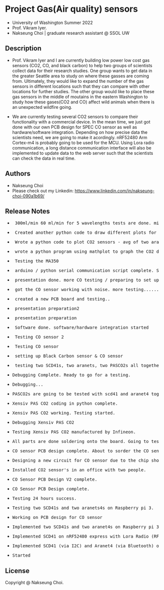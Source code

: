 # Project Gas(Air quality) sensors

* University of Washington Summer 2022 
* Prof. Vikram Iyer.
* Nakseung Choi | graduate research assistant @ SSOL UW 

## Description

* Prof. Vikram Iyer and I are currently building low power low cost gas sensors (CO2, CO, and black carbon) to help two groups of scientists collect data for their research studies. One group wants to get data in the greater Seattle area to study on where these gasses are coming from. Ultimately, they would like to expand the number of the gas sensors in different locations such that they can compare with other locations for further studies.
The other group would like to place these gas sensors in the middle of moutains in the eastern Washington to study how these gases(CO2 and CO) affect wild animals when there is an unexpected wildfire going. 

* We are currently testing several CO2 sensors to compare their functionality with a commercial device. In the mean time, we just got done with our own PCB design for SPEC CO sensor as well as hardware/software integration. Depending on how precise data the scientists need, we are going to make it acordingly. nRF52480 Arm Cortex-m4 is probably going to be used for the MCU. Using Lora radio communication, a long distance communication interface will also be implemented to update data to the web server such that the scientists can check the data in real time.  

## Authors

- Nakseung Choi
- Please check out my Linkedin: https://www.linkedin.com/in/nakseung-choi-090a1b69/

## Release Notes

* <pre> 300ml/min 60 ml/min for 5 wavelengths tests are done. missing 60 ml/min with UV+IR    9-12-2022</pre>
* <pre> Created another python code to draw different plots for CO2 sensors                   9-12-2022</pre>
* <pre> Wrote a python code to plot CO2 sensors - avg of two aranets for 4 sensors            9-08-2022</pre>
* <pre> wrote a python program using mathplot to graph the CO2 data  (Still testing MA350)    9-07-2022</pre>
* <pre> Testing the MA350                                                                     8-29-2022</pre>
* <pre> arduino / python serial communication script complete. Sending data to adafruitIO     8-26-2022</pre>
* <pre> presentation done. more CO testing / preparing to set up MA350.                       8-24-2022</pre>                                                
* <pre> got the CO sensor working with noise. more testing...........                         8-23-2022</pre>
* <pre> created a new PCB board and testing..                                                 8-22-2022</pre>
* <pre> presentation preparation2                                                             8-20-2022</pre>
* <pre> presentation preparation                                                              8-20-2022</pre>
* <pre> Software done. software/hardware integration started                                  8-18-2022</pre>
* <pre> Testing CO sensor 2                                                                   8-17-2022</pre>
* <pre> Testing CO sensor                                                                     8-16-2022</pre>
* <pre> setting up Black Carbon sensor & CO sensor                                            8-15-2022</pre>
* <pre> testing two SCD41s, two aranets, two PASCO2s all together.                            8-15-2022</pre>
* <pre>Debugging Complete. Ready to go for a testing.                                         8-14-2022</pre>
* <pre>Debugging...                                                                           8-12-2022</pre>
* <pre>PASCO2s are going to be tested with scd41 and aranet4 together for the functionality   8-11-2022</pre>
* <pre>Xensiv PAS CO2 coding in python complete.                                              8-11-2022</pre>
* <pre>Xensiv PAS CO2 working. Testing started.                                               8-10-2022</pre>
* <pre>Debugging Xensiv PAS CO2                                                               8-09-2022</pre>
* <pre>Testing Xensiv PAS CO2 manufactured by Infineon.                                       8-08-2022</pre>
* <pre>All parts are done soldering onto the board. Going to test the PCB.                    8-07-2022</pre>
* <pre>CO sensor PCB design complete. About to sorder the CO sensor circuit.                  8-03-2022</pre> 
* <pre>Designing a new circuit for CO sensor due to the chip shortage (LMP9100 out of stock)  8-02-2022</pre>
* <pre>Installed CO2 sensor's in an office with two people.                                   7-28-2022</pre>
* <pre>CO Sensor PCB Design V2 complete.                                                      7-28-2022</pre>
* <pre>CO Sensor PCB Design complete.                                                         7-27-2022</pre>
* <pre>Testing 24 hours success.                                                              7-26-2022</pre>
* <pre>Testing two SCD41s and two aranets4s on Raspberry pi 3.                                7-25-2022</pre>
* <pre>Working on PCB design for CO sensor                                                    7-24-2022</pre>
* <pre>Implemented two SCD41s and two aranet4s on Raspberry pi 3 for a testing.               7-21-2022</pre>
* <pre>Implemented SCD41 on nRF52480 express with Lora Radio (RFM9x)                          7-07-2022</pre>
* <pre>Implemented SCD41 (via I2C) and Aranet4 (via Bluetooth) on Raspberry pi 3 (B type)     7-01-2022</pre>
* <pre>Started                                                                                6/24/2022</pre>

## License

Copyright @ Nakseung Choi.
